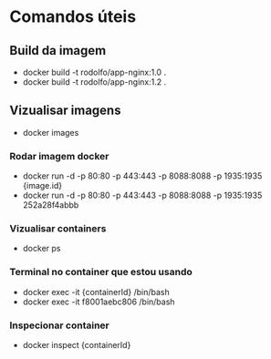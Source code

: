 # Comandos úteis 
## Build da imagem
* docker build -t rodolfo/app-nginx:1.0 .
* docker build -t rodolfo/app-nginx:1.2 .

## Vizualisar imagens
* docker images

### Rodar imagem docker
* docker run -d -p 80:80 -p 443:443 -p 8088:8088 -p 1935:1935 {image.id}
* docker run -d -p 80:80 -p 443:443 -p 8088:8088 -p 1935:1935 252a28f4abbb

### Vizualisar containers
* docker ps

### Terminal no container que estou usando
* docker exec -it {containerId} /bin/bash
* docker exec -it f8001aebc806 /bin/bash

### Inspecionar container
* docker inspect {containerId}